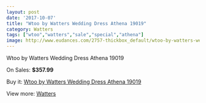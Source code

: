 ```yaml
---
layout: post
date: '2017-10-07'
title: "Wtoo by Watters Wedding Dress Athena 19019"
category: Watters
tags: ["wtoo","watters","sale","special","athena"]
image: http://www.eudances.com/2757-thickbox_default/wtoo-by-watters-wedding-dress-athena-19019.jpg
---
```

Wtoo by Watters Wedding Dress Athena 19019

On Sales: **$357.99**
<a href="https://www.eudances.com/en/watters/935-wtoo-by-watters-wedding-dress-athena-19019.html"><amp-img layout="responsive" width="600" height="600" src="//www.eudances.com/2757-thickbox_default/wtoo-by-watters-wedding-dress-athena-19019.jpg" alt="Wtoo by Watters Wedding Dress Athena 19019 0" /></a>
<a href="https://www.eudances.com/en/watters/935-wtoo-by-watters-wedding-dress-athena-19019.html"><amp-img layout="responsive" width="600" height="600" src="//www.eudances.com/2758-thickbox_default/wtoo-by-watters-wedding-dress-athena-19019.jpg" alt="Wtoo by Watters Wedding Dress Athena 19019 1" /></a>

Buy it: [Wtoo by Watters Wedding Dress Athena 19019](https://www.eudances.com/en/watters/935-wtoo-by-watters-wedding-dress-athena-19019.html "Wtoo by Watters Wedding Dress Athena 19019")

View more: [Watters](https://www.eudances.com/en/12-watters "Watters")